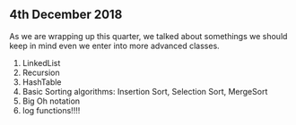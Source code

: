 ## 4th December 2018 ##

As we are wrapping up this quarter, we talked about somethings we should keep in mind even we enter into more advanced classes. 

1. LinkedList
2. Recursion
3. HashTable
4. Basic Sorting algorithms: Insertion Sort, Selection Sort, MergeSort
5. Big Oh notation
6. log functions!!!!
